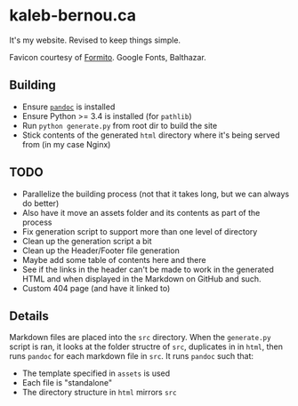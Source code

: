 # kaleb-bernou.ca
It's my website. Revised to keep things simple.

Favicon courtesy of [Formito](https://formito.com/tools/favicon). Google Fonts, 
Balthazar.

## Building
* Ensure [`pandoc`](https://pandoc.org/) is installed
* Ensure Python >= 3.4 is installed (for `pathlib`)
* Run `python generate.py` from root dir to build the site
* Stick contents of the generated `html` directory where it's being served from
(in my case Nginx)

## TODO
* Parallelize the building process (not that it takes long, but we can always do better)
* Also have it move an assets folder and its contents as part of the process
* Fix generation script to support more than one level of directory
* Clean up the generation script a bit
* Clean up the Header/Footer file generation
* Maybe add some table of contents here and there
* See if the links in the header can't be made to work in the generated HTML and
when displayed in the Markdown on GitHub and such.
* Custom 404 page (and have it linked to)

## Details
Markdown files are placed into the `src` directory. When the `generate.py` 
script is ran, it looks at the folder structre of `src`, duplicates in in 
`html`, then runs `pandoc` for each markdown file in `src`. It runs `pandoc` 
such that:
* The template specified in `assets` is used
* Each file is "standalone"
* The directory structure in `html` mirrors `src`
